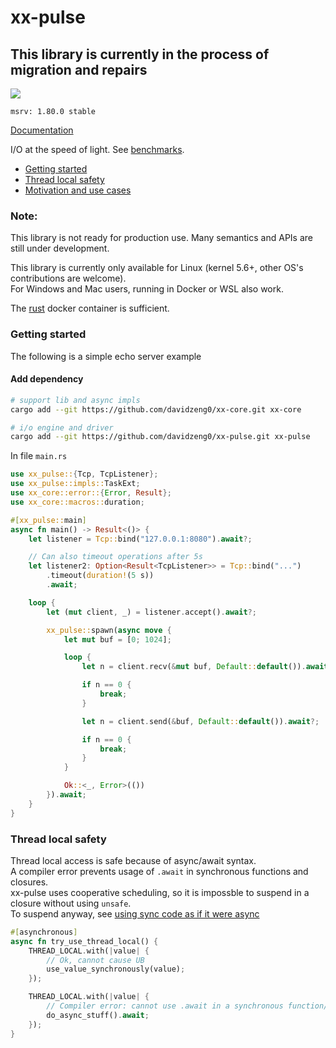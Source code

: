 # xx-pulse

## This library is currently in the process of migration and repairs

![](https://github.com/davidzeng0/xx-pulse/actions/workflows/build.yml/badge.svg?event=push)

`msrv: 1.80.0 stable`

[Documentation](https://davidzeng0.github.io/aurora)

I/O at the speed of light. See [benchmarks](./benchmarks/README.md).

- [Getting started](#getting-started)
- [Thread local safety](#thread-local-safety)
- [Motivation and use cases](./Motivation.md)

### Note:

This library is not ready for production use. Many semantics and APIs are still under development.

This library is currently only available for Linux (kernel 5.6+, other OS's contributions are welcome).<br>
For Windows and Mac users, running in Docker or WSL also work.

The [rust](https://hub.docker.com/_/rust) docker container is sufficient.

### Getting started

The following is a simple echo server example

#### Add dependency
```sh
# support lib and async impls
cargo add --git https://github.com/davidzeng0/xx-core.git xx-core

# i/o engine and driver
cargo add --git https://github.com/davidzeng0/xx-pulse.git xx-pulse
```

In file `main.rs`
```rust
use xx_pulse::{Tcp, TcpListener};
use xx_pulse::impls::TaskExt;
use xx_core::error::{Error, Result};
use xx_core::macros::duration;

#[xx_pulse::main]
async fn main() -> Result<()> {
    let listener = Tcp::bind("127.0.0.1:8080").await?;

    // Can also timeout operations after 5s
    let listener2: Option<Result<TcpListener>> = Tcp::bind("...")
        .timeout(duration!(5 s))
        .await;

    loop {
        let (mut client, _) = listener.accept().await?;

        xx_pulse::spawn(async move {
            let mut buf = [0; 1024];

            loop {
                let n = client.recv(&mut buf, Default::default()).await?;

                if n == 0 {
                    break;
                }

                let n = client.send(&buf, Default::default()).await?;

                if n == 0 {
                    break;
                }
            }

            Ok::<_, Error>(())
        }).await;
    }
}
```

### Thread local safety

Thread local access is safe because of async/await syntax. <br>
A compiler error prevents usage of `.await` in synchronous functions and closures. <br>
xx-pulse uses cooperative scheduling, so it is impossble to suspend in a closure without using `unsafe`. <br>
To suspend anyway, see [using sync code as if it were async](./Motivation.md#use-sync-code-as-if-it-were-async)

```rust
#[asynchronous]
async fn try_use_thread_local() {
	THREAD_LOCAL.with(|value| {
		// Ok, cannot cause UB
		use_value_synchronously(value);
	});

	THREAD_LOCAL.with(|value| {
		// Compiler error: cannot use .await in a synchronous function/closure!
		do_async_stuff().await;
	});
}
```
